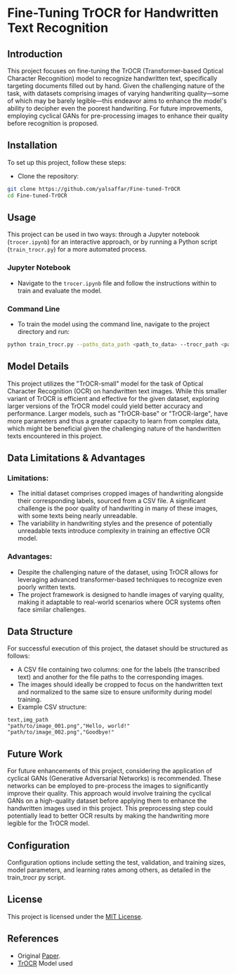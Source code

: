 # Fine-Tuning TrOCR for Handwritten Text Recognition

## Introduction
This project focuses on fine-tuning the TrOCR (Transformer-based Optical Character Recognition) model to recognize handwritten text, specifically targeting documents filled out by hand. Given the challenging nature of the task, with datasets comprising images of varying handwriting quality—some of which may be barely legible—this endeavor aims to enhance the model's ability to decipher even the poorest handwriting. For future improvements, employing cyclical GANs for pre-processing images to enhance their quality before recognition is proposed.


## Installation
To set up this project, follow these steps:

- Clone the repository:
```bash
git clone https://github.com/yalsaffar/Fine-tuned-TrOCR
cd Fine-tuned-TrOCR
```
## Usage
This project can be used in two ways: through a Jupyter notebook (`trocer.ipynb`) for an interactive approach, or by running a Python script (`train_trocr.py`) for a more automated process.

### Jupyter Notebook
- Navigate to the `trocer.ipynb` file and follow the instructions within to train and evaluate the model.

### Command Line
- To train the model using the command line, navigate to the project directory and run:
```bash
python train_trocr.py --paths_data_path <path_to_data> --trocr_path <path_to_model> --path_to_save <path_to_save_model> [additional arguments]
```
## Model Details
This project utilizes the "TrOCR-small" model for the task of Optical Character Recognition (OCR) on handwritten text images. While this smaller variant of TrOCR is efficient and effective for the given dataset, exploring larger versions of the TrOCR model could yield better accuracy and performance. Larger models, such as "TrOCR-base" or "TrOCR-large", have more parameters and thus a greater capacity to learn from complex data, which might be beneficial given the challenging nature of the handwritten texts encountered in this project.
## Data Limitations & Advantages
### Limitations:
- The initial dataset comprises cropped images of handwriting alongside their corresponding labels, sourced from a CSV file. A significant challenge is the poor quality of handwriting in many of these images, with some texts being nearly unreadable.
- The variability in handwriting styles and the presence of potentially unreadable texts introduce complexity in training an effective OCR model.

### Advantages:
- Despite the challenging nature of the dataset, using TrOCR allows for leveraging advanced transformer-based techniques to recognize even poorly written texts.
- The project framework is designed to handle images of varying quality, making it adaptable to real-world scenarios where OCR systems often face similar challenges.
## Data Structure
For successful execution of this project, the dataset should be structured as follows:
- A CSV file containing two columns: one for the labels (the transcribed text) and another for the file paths to the corresponding images.
- The images should ideally be cropped to focus on the handwritten text and normalized to the same size to ensure uniformity during model training.
- Example CSV structure:
```
text,img_path
"path/to/image_001.png","Hello, world!"
"path/to/image_002.png","Goodbye!"
```

## Future Work
For future enhancements of this project, considering the application of cyclical GANs (Generative Adversarial Networks) is recommended. These networks can be employed to pre-process the images to significantly improve their quality. This approach would involve training the cyclical GANs on a high-quality dataset before applying them to enhance the handwritten images used in this project. This preprocessing step could potentially lead to better OCR results by making the handwriting more legible for the TrOCR model.


## Configuration
Configuration options include setting the test, validation, and training sizes, model parameters, and learning rates among others, as detailed in the train_trocr py script.

## License

This project is licensed under the [MIT License](https://opensource.org/licenses/MIT).

## References

- Original [Paper](https://arxiv.org/abs/2109.10282).
- [TrOCR](https://huggingface.co/microsoft/trocr-base-handwritten) Model used
